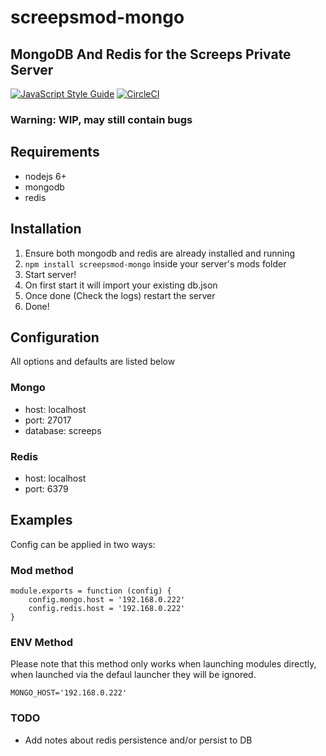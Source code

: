 # screepsmod-mongo

## MongoDB And Redis for the Screeps Private Server

[![JavaScript Style Guide](https://img.shields.io/badge/code_style-standard-brightgreen.svg)](https://standardjs.com)
[![CircleCI](https://circleci.com/gh/ScreepsMods/screepsmod-mongo/tree/master.svg?style=shield)](https://circleci.com/gh/ScreepsMods/screepsmod-mongo/tree/master)

### Warning: WIP, may still contain bugs

## Requirements

* nodejs 6+
* mongodb
* redis

## Installation

1. Ensure both mongodb and redis are already installed and running
2. `npm install screepsmod-mongo` inside your server's mods folder
3. Start server!
4. On first start it will import your existing db.json
5. Once done (Check the logs) restart the server
6. Done! 

## Configuration

All options and defaults are listed below

### Mongo

* host: localhost
* port: 27017
* database: screeps

### Redis

* host: localhost
* port: 6379


## Examples

Config can be applied in two ways:

### Mod method 
```
module.exports = function (config) {
	config.mongo.host = '192.168.0.222'
	config.redis.host = '192.168.0.222'
}
```

### ENV Method

Please note that this method only works when launching modules directly, when launched via the defaul launcher they will be ignored.

```
MONGO_HOST='192.168.0.222'
```


### TODO
 * Add notes about redis persistence and/or persist to DB